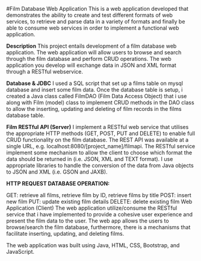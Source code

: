 #Film Database Web Application
This is a web application developed that demonstrates the ability to create and test different formats of web services, to retrieve and parse data in a variety of formats and finally be able to consume web services in order to implement a functional web application.

**Description**
This project entails development of a film database web application. The web application will allow users to browse and search through the film database and perform CRUD operations. The web application you develop will exchange data in JSON and XML format through a RESTful webservice.

**Database & JDBC**
I used a SQL script that set up a films table on mysql database and insert some film data. Once the database table is setup, i created a Java class called FilmDAO (Film Data Access Object) that i use along with Film (model) class to implement CRUD methods in the DAO class to allow the inserting, updating and deleting of film records in the films database table.

**Film RESTful API (Server)**
I implement a RESTful web service that utilises the appropriate HTTP methods (GET, POST, PUT and DELETE) to enable full CRUD functionality on the film database. The REST API was available at a single URL, e.g. localhost:8080/[project_name]/filmapi. The RESTful service implement some mechanism to allow the client to choose which format the data should be returned in (i.e. JSON, XML and TEXT format). I use appropriate libraries to handle the conversion of the data from Java objects to JSON and XML (i.e. GSON and JAXB).

**HTTP REQUEST DATABASE OPERATION:**

GET: retrieve all films, retrieve film by ID, retrieve films by title
POST: insert new film
PUT: update existing film details
DELETE: delete existing film
Web Application (Client)
The web application utilize/consume the RESTful service that i have implemented to provide a cohesive user experience and present the film data to the user. The web app allows the users to browse/search the film database, furthermore, there is a mechanisms that facilitate inserting, updating, and deleting films.



The web application was built using Java, HTML, CSS, Bootstrap, and JavaScript. 

